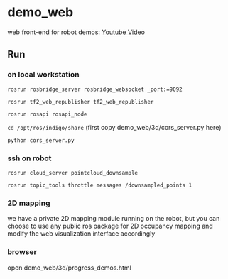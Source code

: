 # demo_web
web front-end for robot demos: [Youtube Video](https://www.youtube.com/watch?v=ltS5nVfyOWA)

## Run
### on local workstation
``rosrun rosbridge_server rosbridge_websocket _port:=9092``

``rosrun tf2_web_republisher tf2_web_republisher``

``rosrun rosapi rosapi_node``

``cd /opt/ros/indigo/share`` (first copy demo_web/3d/cors_server.py here)

``python cors_server.py``
### ssh on robot
``rosrun cloud_server pointcloud_downsample``

``rosrun topic_tools throttle messages /downsampled_points 1``
### 2D mapping
we have a private 2D mapping module running on the robot, but you can choose to use any public ros package for 2D occupancy mapping and modify the web visualization interface accordingly 
### browser
open demo_web/3d/progress_demos.html
